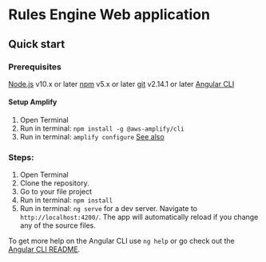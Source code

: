 # Rules Engine Web application

## Quick start

### Prerequisites
[Node.js](https://nodejs.org/en) v10.x or later
[npm](https://www.npmjs.com/) v5.x or later
[git](https://git-scm.com/) v2.14.1 or later
[Angular CLI](https://github.com/angular/angular-cli)

#### Setup Amplify
1. Open Terminal
1. Run in terminal: ```npm install -g @aws-amplify/cli```
2. Run in terminal: ```amplify configure```
[See also](https://docs.amplify.aws/start/getting-started/installation/q/integration/angular#option-2-follow-the-instructions)

### Steps:
1. Open Terminal
2. Clone the repository.
3. Go to your file project
4. Run in terminal: ```npm install```
5. Run in terminal: `ng serve` for a dev server. Navigate to `http://localhost:4200/`. The app will automatically reload if you change any of the source files.

To get more help on the Angular CLI use `ng help` or go check out the [Angular CLI README](https://github.com/angular/angular-cli/blob/master/README.md).
